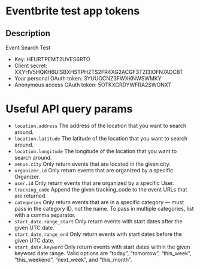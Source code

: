 # Eventbrite test app tokens

## Description 
Event Search Test
	
- Key: HEURTPEMT2UVES6RTO	
- Client secret: XXYHV5HQKH6UISBXHSTPHZTS2FR4XG2ACGF3TZI3IOFN7ADCBT
- Your personal OAuth token: 3YUUGCNZ3FWXKNWSWMKY
- Anonymous access OAuth token: 5OTKXGRDYWFRA2SWONXT 

# Useful API query params

- `location.address` The address of the location that you want to search around.
- `location.latitude` The latitude of the location that you want to search
  around.
- `location.longitude` The longitude of the location that you want to search
  around.
- `venue.city` Only return events that are located in the given city.
- `organizer.id` Only return events that are organized by a specific Organizer.
- `user.id` Only return events that are organized by a specific User.
- `tracking_code` Append the given tracking_code to the event URLs that are
  returned.
- `categories` Only return events that are in a specific category — must pass
  in the category ID, not the name. To pass in multiple categories, list with a
  comma separator.
- `start_date.range_start` Only return events with start dates after the given
  UTC date.
- `start_date.range_end` Only return events with start dates before the given
  UTC date.
- `start_date.keyword` Only return events with start dates within the given
  keyword date range. Valid options are “today”, “tomorrow”, “this_week”,
  “this_weekend”, “next_week”, and “this_month”.
